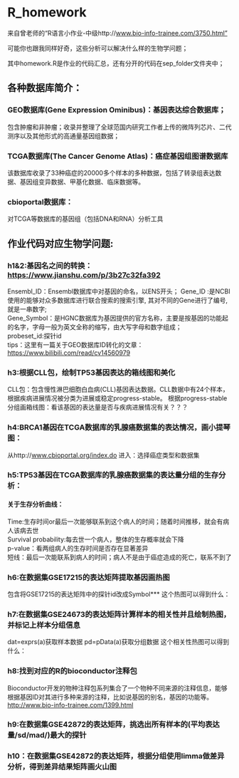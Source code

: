 # R_homework
来自曾老师的“R语言小作业-中级http://www.bio-info-trainee.com/3750.html”

可能你也跟我同样好奇，这些分析可以解决什么样的生物学问题；

其中homework.R是作业的代码汇总，还有分开的代码在sep_folder文件夹中；

## 各种数据库简介： 
### GEO数据库(Gene Expression Ominibus)：基因表达综合数据库；  
包含肿瘤和非肿瘤；收录并整理了全球范国内研究工作者上传的微阵列芯片、二代测序以及其他形式的高通量基因组数据；
### TCGA数据库(The Cancer Genome Atlas)：癌症基因组图谱数据库
该数据库收录了33种癌症的20000多个样本的多种数据，包括了转录组表达数据、基因组变异数据、甲基化数据、临床数据等。
### cbioportal数据库：
对TCGA等数据库的基因组（包括DNA和RNA）分析工具


## 作业代码对应生物学问题:
### h1&2:基因名之间的转换：https://www.jianshu.com/p/3b27c32fa392
Ensembl_ID：Ensembl数据库中对基因的命名，以ENS开头； 
Gene_ID :是NCBI使用的能够对众多数据库进行联合搜索的搜索引擎, 其对不同的Gene进行了编号,就是一串数字;  
Gene_Symbol：是HGNC数据库为基因提供的官方名称，主要是按基因的功能起的名字，字母一般为英文全称的缩写，由大写字母和数字组成；  
probeset_id:探针id  
tips：这里有一篇关于GEO数据库ID转化的文章：https://www.bilibili.com/read/cv14560979

### h3:根据CLL包，绘制TP53基因表达的箱线图和美化
CLL包：包含慢性淋巴细胞白血病(CLL)基因表达数据。CLL数据中有24个样本，根据疾病进展情况被分类为进展或稳定progress-stable。 
根据progress-stable分组画箱线图：看该基因的表达量是否与疾病进展情况有关？？？

### h4:BRCA1基因在TCGA数据库的乳腺癌数据集的表达情况，画小提琴图：
从http://www.cbioportal.org/index.do 进入：选择癌症类型和数据集

### h5:TP53基因在TCGA数据库的乳腺癌数据集的表达量分组的生存分析：
#### 关于生存分析曲线：
Time:生存时间or最后一次能够联系到这个病人的时间；随着时间推移，就会有病人该病去世    
Survival probability:每去世一个病人，整体的生存概率就会下降   
p-value：看两组病人的生存时间是否存在显著差异     
短线：最后一次能联系到病人的时间；病人不是由于癌症造成的死亡，联系不到了  

### h6:在数据集GSE17215的表达矩阵提取基因画热图 
包含将GSE17215的表达矩阵中的探针id改成Symbol***
这个热图可以得到什么：

### h7:在数据集GSE24673的表达矩阵计算样本的相关性并且绘制热图，并标记上样本分组信息
dat=exprs(a)获取样本数据 
pd=pData(a)获取分组数据 
这个相关性热图可以得到什么：

### h8:找到对应的R的bioconductor注释包 
Bioconductor开发的物种注释包系列集合了一个物种不同来源的注释信息，能够根据基因ID对其进行多种来源的注释，比如说基因的别名，基因的功能等。  
http://www.bio-info-trainee.com/1399.html

### h9:在数据集GSE42872的表达矩阵，挑选出所有样本的(平均表达量/sd/mad/)最大的探针

### h10：在数据集GSE42872的表达矩阵，根据分组使用limma做差异分析，得到差异结果矩阵画火山图













